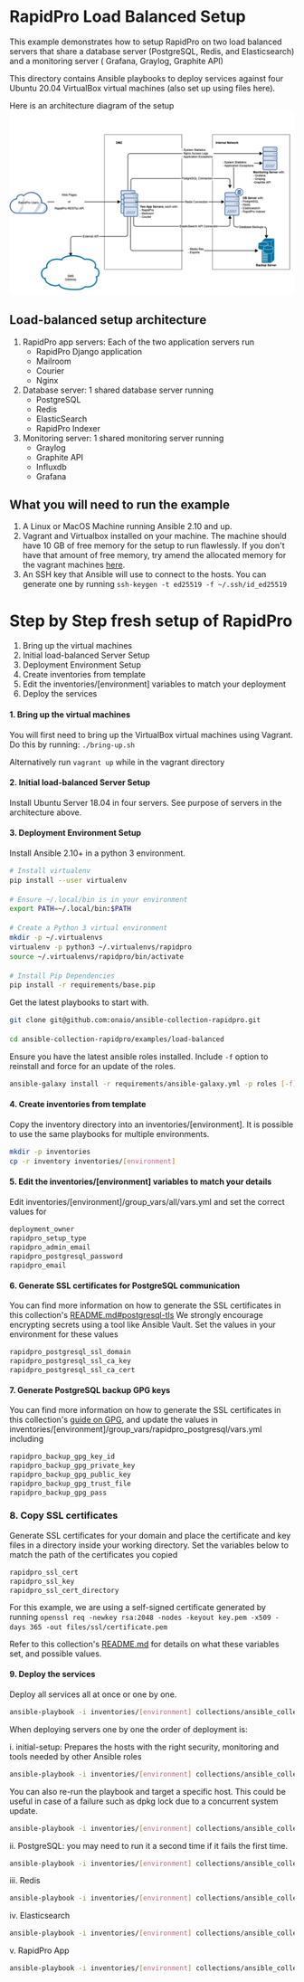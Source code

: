 # RapidPro Load Balanced Setup

This example demonstrates how to setup RapidPro on two load balanced servers that share a database server (PostgreSQL, Redis, and Elasticsearch) and a monitoring server ( Grafana, Graylog, Graphite API)

This directory contains Ansible playbooks to deploy services against four Ubuntu 20.04 VirtualBox virtual machines (also set up using files here).

Here is an architecture diagram of the setup
![](img/architecture.png)

## Load-balanced setup architecture
1.  RapidPro app servers: Each of the two application servers run
    - RapidPro Django application
    - Mailroom
    - Courier
    - Nginx
2. Database server: 1 shared database server running
   - PostgreSQL
   - Redis
   - ElasticSearch
   - RapidPro Indexer
3. Monitoring server: 1 shared monitoring server running
   - Graylog
   - Graphite API
   - Influxdb
   - Grafana

## What you will need to run the example

1. A Linux or MacOS Machine running Ansible 2.10 and up.
2. Vagrant and Virtualbox installed on your machine. The machine should have 10 GB of free memory for the setup to run flawlessly. If you don't have that amount of free memory, try amend the allocated memory for the vagrant machines [here](load-balanced/vagrant/hosts/).
3. An SSH key that Ansible will use to connect to the hosts. You can generate one by running `ssh-keygen -t ed25519 -f ~/.ssh/id_ed25519`

# Step by Step fresh setup of RapidPro

1. Bring up the virtual machines
2. Initial load-balanced Server Setup
3. Deployment Environment Setup
4. Create inventories from template
5. Edit the inventories/[environment] variables to match your deployment
6. Deploy the services

#### 1. Bring up the virtual machines
You will first need to bring up the VirtualBox virtual machines using Vagrant. Do this by running: `./bring-up.sh`

Alternatively run `vagrant up` while in the vagrant directory

#### 2. Initial load-balanced Server Setup

Install Ubuntu Server 18.04 in four servers. See purpose of servers
in the architecture above.

#### 3. Deployment Environment Setup

Install Ansible 2.10+ in a python 3 environment.

```sh
# Install virtualenv
pip install --user virtualenv

# Ensure ~/.local/bin is in your environment
export PATH=~/.local/bin:$PATH

# Create a Python 3 virtual environment
mkdir -p ~/.virtualenvs
virtualenv -p python3 ~/.virtualenvs/rapidpro
source ~/.virtualenvs/rapidpro/bin/activate

# Install Pip Dependencies
pip install -r requirements/base.pip
```

Get the latest playbooks to start with.

```sh
git clone git@github.com:onaio/ansible-collection-rapidpro.git

cd ansible-collection-rapidpro/examples/load-balanced
```
Ensure you have the latest ansible roles installed. Include `-f` option to
reinstall and force for an update of the roles.

```sh
ansible-galaxy install -r requirements/ansible-galaxy.yml -p roles [-f]
```

#### 4. Create inventories from template

Copy the inventory directory into an inventories/[environment]. It is possible
to use the same playbooks for multiple environments.

```sh
mkdir -p inventories
cp -r inventory inventories/[environment]
```

#### 5. Edit the inventories/[environment] variables to match your details

Edit inventories/[environment]/group_vars/all/vars.yml and set the correct values for

```
deployment_owner
rapidpro_setup_type
rapidpro_admin_email
rapidpro_postgresql_password
rapidpro_email
```

#### 6. Generate SSL certificates for PostgreSQL communication

You can find more information on how to generate the SSL certificates in this collection's [README.md#postgresql-tls](../../README.md#postgresql-tls)
We strongly encourage encrypting secrets using a tool like Ansible Vault.
Set the values in your environment for these values
```
rapidpro_postgresql_ssl_domain
rapidpro_postgresql_ssl_ca_key
rapidpro_postgresql_ssl_ca_cert
```
#### 7. Generate PostgreSQL backup GPG keys

You can find more information on how to generate the SSL certificates in this collection's [guide on GPG](../../docs/generating-gpg-key.md), and update the values in
inventories/[environment]/group_vars/rapidpro_postgresql/vars.yml including

```
rapidpro_backup_gpg_key_id
rapidpro_backup_gpg_private_key
rapidpro_backup_gpg_public_key
rapidpro_backup_gpg_trust_file
rapidpro_backup_gpg_pass
```
### 8. Copy SSL certificates
Generate SSL certificates for your domain and place the certificate and key files in a directory inside your working directory. Set the variables below to match the path of the certificates you copied
```
rapidpro_ssl_cert
rapidpro_ssl_key
rapidpro_ssl_cert_directory
```
For this example, we are using a self-signed certificate generated by running `openssl req -newkey rsa:2048 -nodes -keyout key.pem -x509 -days 365 -out files/ssl/certificate.pem`

Refer to this collection's [README.md](../../README.md) for details on what these variables set, and possible values.

#### 9. Deploy the services

Deploy all services all at once or one by one.

```sh
ansible-playbook -i inventories/[environment] collections/ansible_collections/onaio/rapidpro/playbooks/laydeploy-all.yml
```

When deploying servers one by one the order of deployment is:

i. initial-setup: Prepares the hosts with the right security, monitoring and tools needed by other Ansible roles

```sh
ansible-playbook -i inventories/[environment] collections/ansible_collections/onaio/rapidpro/playbooks/initial-setup.yml
```
You can also re-run the playbook and target a specific host. This could be useful in case of a failure such as dpkg lock due to a concurrent system
update.
```sh
ansible-playbook -i inventories/[environment] collections/ansible_collections/onaio/rapidpro/playbooks/initial-setup.yml --limit <name of host or address such as database_host or 10.0.0.5>
```
ii. PostgreSQL: you may need to run it a second time if it fails the first time.

```sh
ansible-playbook -i inventories/[environment] collections/ansible_collections/onaio/rapidpro/playbooks/postgresql.yml
```

iii. Redis

```sh
ansible-playbook -i inventories/[environment] collections/ansible_collections/onaio/rapidpro/playbooks/redis.yml
```

iv. Elasticsearch

```sh
ansible-playbook -i inventories/[environment] collections/ansible_collections/onaio/rapidpro/playbooks/elasticsearch.yml
```

v. RapidPro App

```sh
ansible-playbook -i inventories/[environment] collections/ansible_collections/onaio/rapidpro/playbooks/rapidpro-app.yml
```